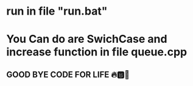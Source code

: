 # run in file  "run.bat"
# You Can do are SwichCase and  increase function in file queue.cpp

## GOOD BYE CODE FOR LIFE 🔥🅱️🌛